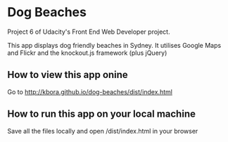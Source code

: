 # Dog Beaches

Project 6 of Udacity's Front End Web Developer project.

This app displays dog friendly beaches in Sydney. It utilises Google Maps and Flickr and the knockout.js framework (plus jQuery)

## How to view this app onine
Go to http://kbora.github.io/dog-beaches/dist/index.html

## How to run this app on your local machine
Save all the files locally and open /dist/index.html in your browser